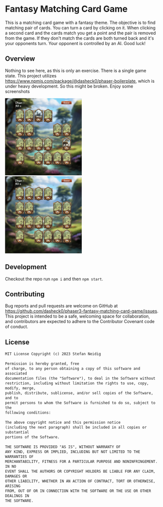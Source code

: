# Fantasy Matching Card Game
<!-- section: Introduction -->
<!-- Describe briefly what your software is. What problem does it solve? At what target audience is it aimed? -->

This is a matching card game with a fantasy theme. The objective is to find matching pair of cards. You can turn a card by clicking on it. When clicking a second card and the cards match you get a point and the pair is removed from the game. If they don't match the cards are both turned back and it's your opponents turn. Your opponent is controlled by an AI. Good luck!

## Overview
<!-- section: Overview -->
<!-- Give an architectural overview of your software. Is is interesting for other developers, who wants to catch on and want to developer features or fix bugs of your software. Do not go into too much detail. There are other documents for this. -->
Nothing to see here, as this is only an exercise. There is a single game state. This project utilizes https://www.npmjs.com/package/@dasheck0/phaser-boilerplate, which is under heavy development. So this might be broken. Enjoy some screenshots

<p float="left">
  <img src="./art/screenshot_1.png" width="50%" />
  <img src="./art/screenshot_2.png" width="50%" />
</p>


## Development
<!-- section: Development -->
<!-- If you software is developed within a team you shhould include this section. Describe how to setup thhe project. Include dependencies, conventions and other things to know in order to start developing. In short: After reading this section everyone should be able to develop this piece of software. -->
<!--
Possible subsections

### How to setup and run this project
### Commit messages
### How to publish a release
### Tests
-->
Checkout the repo run `npm i` and then `npm start`.

## Contributing
<!-- section: Contributing -->
<!-- Describe what action one should take in order to contribute. Does a certain styleguide has to be adhered. How can one apply changes (i.e. push vs. pull request)? -->
Bug reports and pull requests are welcome on GitHub at https://github.com/dasheck0/phaser3-fantasy-matching-card-game/issues. This project is intended to be a safe, welcoming space for collaboration, and contributors are expected to adhere to the Contributor Covenant code of conduct.

## License
<!-- section: License -->
<!-- Describe the license under which your software is published. Note that an unlicensed piece of software is most likely never used. So do not skip tihs part! -->
```
MIT License Copyright (c) 2023 Stefan Neidig

Permission is hereby granted, free
of charge, to any person obtaining a copy of this software and associated
documentation files (the "Software"), to deal in the Software without
restriction, including without limitation the rights to use, copy, modify, merge,
publish, distribute, sublicense, and/or sell copies of the Software, and to
permit persons to whom the Software is furnished to do so, subject to the
following conditions:

The above copyright notice and this permission notice
(including the next paragraph) shall be included in all copies or substantial
portions of the Software.

THE SOFTWARE IS PROVIDED "AS IS", WITHOUT WARRANTY OF
ANY KIND, EXPRESS OR IMPLIED, INCLUDING BUT NOT LIMITED TO THE WARRANTIES OF
MERCHANTABILITY, FITNESS FOR A PARTICULAR PURPOSE AND NONINFRINGEMENT. IN NO
EVENT SHALL THE AUTHORS OR COPYRIGHT HOLDERS BE LIABLE FOR ANY CLAIM, DAMAGES OR
OTHER LIABILITY, WHETHER IN AN ACTION OF CONTRACT, TORT OR OTHERWISE, ARISING
FROM, OUT OF OR IN CONNECTION WITH THE SOFTWARE OR THE USE OR OTHER DEALINGS IN
THE SOFTWARE.
```
